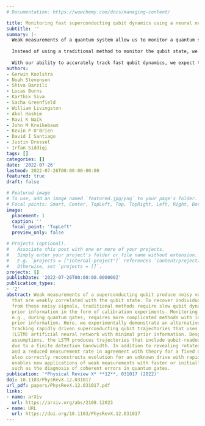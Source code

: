 ```yaml
---
# Documentation: https://wowchemy.com/docs/managing-content/

title: Monitoring fast superconducting qubit dynamics using a neural network
subtitle: ''
summary: |-
  Weak measurements of a quantum system allow us to monitor a quantum state in real time with only a small disturbance. Finding the quantum state from a series of weak measurements typically involves a “quantum filter” derived from basic laws of quantum mechanics. This traditional weak measurement approach works well if the quantum state changes slowly compared with the detector response time. However, if the qubit changes rapidly, traditional methods that reconstruct the quantum state fail because the detector affects our best estimate of the quantum state. In our experiment, we use weak measurements to monitor fast dynamics of a superconducting qubit coupled to a readout resonator.
  
  Instead of using a traditional method to monitor the qubit state, we develop a new method with a long short-term memory neural network, which learns the quantum mechanics responsible for the state trajectories by itself. The long short-term memory neural network also learns an unexpected correction to the standard quantum filter, which is most clearly visible in the stochastic measurement disturbance of the fast qubit trajectories. Our newly developed theory shows that this correction can be well explained by the memory effect of the detector.
  
  With our ability to accurately track fast qubit dynamics, we expect to see new applications of weak measurements such as diagnosing qubit gates in quantum processors and continuous measurements for quantum error correction.
authors:
- Gerwin Koolstra
- Noah Stevenson
- Shiva Barzili
- Lucas Burns
- Karthik Siva
- Sacha Greenfield
- William Livingston
- Akel Hashim
- Ravi K Naik
- John M Kreikebaum
- Kevin P O'Brien
- David I Santiago
- Justin Dressel
- Irfan Siddiqi
tags: []
categories: []
date: '2022-07-26'
lastmod: 2022-07-26T00:00:00-00:00
featured: true
draft: false

# Featured image
# To use, add an image named `featured.jpg/png` to your page's folder.
# Focal points: Smart, Center, TopLeft, Top, TopRight, Left, Right, BottomLeft, Bottom, BottomRight.
image:
  placement: 1
  caption: ''
  focal_point: 'TopLeft'
  preview_only: false

# Projects (optional).
#   Associate this post with one or more of your projects.
#   Simply enter your project's folder or file name without extension.
#   E.g. `projects = ["internal-project"]` references `content/project/deep-learning/index.md`.
#   Otherwise, set `projects = []`.
projects: []
publishDate: '2022-07-26T00:00:00.000000Z'
publication_types:
- '2'
abstract: Weak measurements of a superconducting qubit produce noisy voltage signals 
  that are weakly correlated with the qubit state. To recover individual quantum trajectories 
  from these noisy signals, traditional methods require slow qubit dynamics and substantial 
  prior information in the form of calibration experiments. Monitoring rapid qubit dynamics, 
  e.g., during quantum gates, requires more complicated methods with increased demand for 
  prior information. Here, we experimentally demonstrate an alternative method for accurately 
  tracking rapidly driven superconducting qubit trajectories that uses a long short-term memory 
  (LSTM) artificial neural network with minimal prior information. Despite few training 
  assumptions, the LSTM produces trajectories that include qubit-readout resonator correlations 
  due to a finite detection bandwidth. In addition to revealing rotated measurement eigenstates 
  and a reduced measurement rate in agreement with theory for a fixed drive, the trained LSTM 
  also correctly reconstructs evolution for an unknown drive with rapid modulation. Our work 
  enables new applications of weak measurements with faster or initially unknown qubit dynamics, 
  such as the diagnosis of coherent errors in quantum gates.
publication: '*Physical Review X* **12**, 031017 (2022)'
doi: 10.1103/PhysRevX.12.031017
url_pdf: papers/PhysRevX.12.031017.pdf
links:
- name: arXiv
  url: https://arxiv.org/abs/2108.12023
- name: URL
  url: https://doi.org/10.1103/PhysRevX.12.031017
---
```


